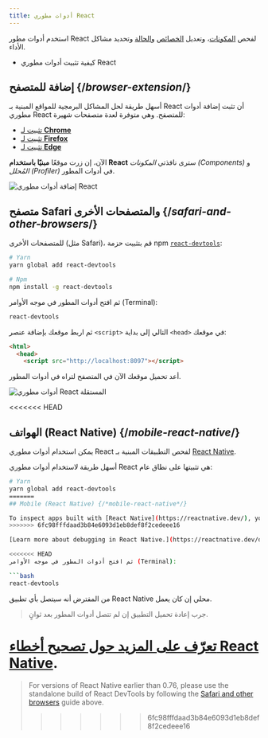 ```yaml
---
title: أدوات مطوري React
---
```


<Intro>

استخدم أدوات مطور React لفحص [المكونات](/learn/your-first-component)، وتعديل [الخصائص](/learn/passing-props-to-a-component) و[الحالة](/learn/state-a-components-memory) وتحديد مشاكل الأداء.

</Intro>

<YouWillLearn>

* كيفية تثبيت أدوات مطوري React

</YouWillLearn>

## إضافة للمتصفح {/*browser-extension*/}

أسهل طريقة لحل المشاكل البرمجية للمواقع المبنية بـ React أن تثبت إضافة أدوات مطوري React للمتصفح. وهي متوفرة لعدة متصفحات شهيرة:

* [تثبيت لـ **Chrome**](https://chrome.google.com/webstore/detail/react-developer-tools/fmkadmapgofadopljbjfkapdkoienihi?hl=ar)
* [تثبيت لـ **Firefox**](https://addons.mozilla.org/ar/firefox/addon/react-devtools/)
* [تثبيت لـ **Edge**](https://microsoftedge.microsoft.com/addons/detail/react-developer-tools/gpphkfbcpidddadnkolkpfckpihlkkil)

الآن، إن زرت موقعًا **مبنيًا باستخدام React** سترى نافذتي _المكونات (Components)_ و _المُحلل (Profiler)_ في أدوات المطور.

![إضافة أدوات مطوري React](/images/docs/react-devtools-extension.png)

## متصفح Safari والمتصفحات الأخرى {/*safari-and-other-browsers*/}

للمتصفحات الأخرى (مثل Safari)، قم بتثبيت حزمة npm [`react-devtools`](https://www.npmjs.com/package/react-devtools):

```bash
# Yarn
yarn global add react-devtools

# Npm
npm install -g react-devtools
```

ثم افتح أدوات المطور في موجه الأوامر (Terminal):

```bash
react-devtools
```

ثم اربط موقعك بإضافة عنصر `<script>` التالي إلى بداية `<head>` في موقعك:

```html {3}
<html>
  <head>
    <script src="http://localhost:8097"></script>
```

أعد تحميل موقعك الآن في المتصفح لتراه في أدوات المطور.

![أدوات مطوري React المستقلة](/images/docs/react-devtools-standalone.png)

<<<<<<< HEAD
## الهواتف (React Native) {/*mobile-react-native*/}

يمكن استخدام أدوات مطوري React لفحص التطبيقات المبنية بـ [React Native](https://reactnative.dev/).

أسهل طريقة لاستخدام أدوات مطوري React هي تثبيتها على نطاق عام:

```bash
# Yarn
yarn global add react-devtools
=======
## Mobile (React Native) {/*mobile-react-native*/}

To inspect apps built with [React Native](https://reactnative.dev/), you can use [React Native DevTools](https://reactnative.dev/docs/react-native-devtools), the built-in debugger that deeply integrates React Developer Tools. All features work identically to the browser extension, including native element highlighting and selection.
>>>>>>> 6fc98fffdaad3b84e6093d1eb8def8f2cedeee16

[Learn more about debugging in React Native.](https://reactnative.dev/docs/debugging)

<<<<<<< HEAD
ثم افتح أدوات المطور في موجه الأوامر (Terminal):

```bash
react-devtools
```

من المفترض أنه سيتصل بأي تطبيق React Native محلي إن كان يعمل.

> جرب إعادة تحميل التطبيق إن لم تتصل أدوات المطور بعد ثوانٍ.

[تعرّف على المزيد حول تصحيح أخطاء React Native](https://reactnative.dev/docs/debugging).
=======
> For versions of React Native earlier than 0.76, please use the standalone build of React DevTools by following the [Safari and other browsers](#safari-and-other-browsers) guide above.
>>>>>>> 6fc98fffdaad3b84e6093d1eb8def8f2cedeee16
